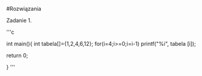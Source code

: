 #Rozwiązania

Zadanie 1.

'''c

int main(){
int tabela[]={1,2,4,6,12};
for(i=4;i>=0;i=i-1)
printf("%i", tabela [i]);

return 0;

}
'''
